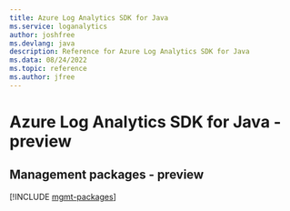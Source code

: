 ```yaml
---
title: Azure Log Analytics SDK for Java
ms.service: loganalytics
author: joshfree
ms.devlang: java
description: Reference for Azure Log Analytics SDK for Java
ms.data: 08/24/2022
ms.topic: reference
ms.author: jfree
---
```

# Azure Log Analytics SDK for Java - preview

## Management packages - preview
[!INCLUDE [mgmt-packages](log-analytics-mgmt-index.md)]